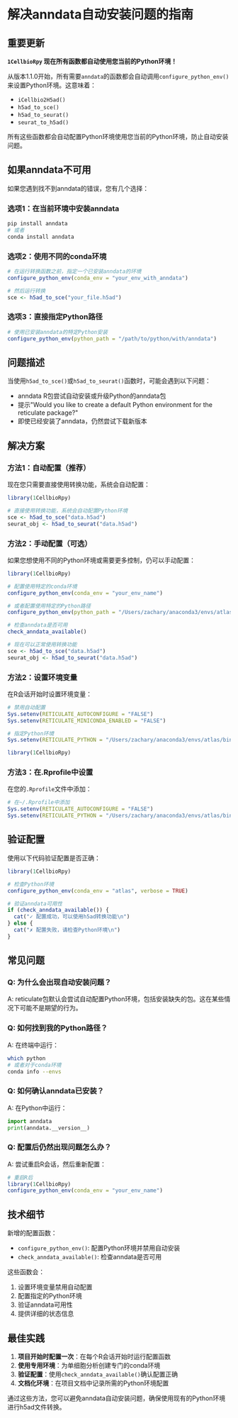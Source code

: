 # 解决anndata自动安装问题的指南

## 重要更新

**`1CellbioRpy` 现在所有函数都自动使用您当前的Python环境！**

从版本1.1.0开始，所有需要`anndata`的函数都会自动调用`configure_python_env()`来设置Python环境。这意味着：

- `iCellbio2H5ad()`
- `h5ad_to_sce()`
- `h5ad_to_seurat()`
- `seurat_to_h5ad()`

所有这些函数都会自动配置Python环境使用您当前的Python环境，防止自动安装问题。

## 如果anndata不可用

如果您遇到找不到anndata的错误，您有几个选择：

### 选项1：在当前环境中安装anndata
```bash
pip install anndata
# 或者
conda install anndata
```

### 选项2：使用不同的conda环境
```r
# 在运行转换函数之前，指定一个已安装anndata的环境
configure_python_env(conda_env = "your_env_with_anndata")

# 然后运行转换
sce <- h5ad_to_sce("your_file.h5ad")
```

### 选项3：直接指定Python路径
```r
# 使用已安装anndata的特定Python安装
configure_python_env(python_path = "/path/to/python/with/anndata")
```

## 问题描述

当使用`h5ad_to_sce()`或`h5ad_to_seurat()`函数时，可能会遇到以下问题：
- anndata R包尝试自动安装或升级Python的anndata包
- 提示"Would you like to create a default Python environment for the reticulate package?"
- 即使已经安装了anndata，仍然尝试下载新版本

## 解决方案

### 方法1：自动配置（推荐）

现在您只需要直接使用转换功能，系统会自动配置：

```r
library(1CellbioRpy)

# 直接使用转换功能，系统会自动配置Python环境
sce <- h5ad_to_sce("data.h5ad")
seurat_obj <- h5ad_to_seurat("data.h5ad")
```

### 方法2：手动配置（可选）

如果您想使用不同的Python环境或需要更多控制，仍可以手动配置：

```r
library(1CellbioRpy)

# 配置使用特定的conda环境
configure_python_env(conda_env = "your_env_name")

# 或者配置使用特定的Python路径
configure_python_env(python_path = "/Users/zachary/anaconda3/envs/atlas/bin/python")

# 检查anndata是否可用
check_anndata_available()

# 现在可以正常使用转换功能
sce <- h5ad_to_sce("data.h5ad")
seurat_obj <- h5ad_to_seurat("data.h5ad")
```

### 方法2：设置环境变量

在R会话开始时设置环境变量：

```r
# 禁用自动配置
Sys.setenv(RETICULATE_AUTOCONFIGURE = "FALSE")
Sys.setenv(RETICULATE_MINICONDA_ENABLED = "FALSE")

# 指定Python环境
Sys.setenv(RETICULATE_PYTHON = "/Users/zachary/anaconda3/envs/atlas/bin/python")

library(1CellbioRpy)
```

### 方法3：在.Rprofile中设置

在您的`.Rprofile`文件中添加：

```r
# 在~/.Rprofile中添加
Sys.setenv(RETICULATE_AUTOCONFIGURE = "FALSE")
Sys.setenv(RETICULATE_PYTHON = "/Users/zachary/anaconda3/envs/atlas/bin/python")
```

## 验证配置

使用以下代码验证配置是否正确：

```r
library(1CellbioRpy)

# 检查Python环境
configure_python_env(conda_env = "atlas", verbose = TRUE)

# 验证anndata可用性
if (check_anndata_available()) {
  cat("✓ 配置成功，可以使用h5ad转换功能\n")
} else {
  cat("✗ 配置失败，请检查Python环境\n")
}
```

## 常见问题

### Q: 为什么会出现自动安装问题？
A: reticulate包默认会尝试自动配置Python环境，包括安装缺失的包。这在某些情况下可能不是期望的行为。

### Q: 如何找到我的Python路径？
A: 在终端中运行：
```bash
which python
# 或者对于conda环境
conda info --envs
```

### Q: 如何确认anndata已安装？
A: 在Python中运行：
```python
import anndata
print(anndata.__version__)
```

### Q: 配置后仍然出现问题怎么办？
A: 尝试重启R会话，然后重新配置：
```r
# 重启R后
library(1CellbioRpy)
configure_python_env(conda_env = "your_env_name")
```

## 技术细节

新增的配置函数：
- `configure_python_env()`: 配置Python环境并禁用自动安装
- `check_anndata_available()`: 检查anndata是否可用

这些函数会：
1. 设置环境变量禁用自动配置
2. 配置指定的Python环境
3. 验证anndata可用性
4. 提供详细的状态信息

## 最佳实践

1. **项目开始时配置一次**：在每个R会话开始时运行配置函数
2. **使用专用环境**：为单细胞分析创建专门的conda环境
3. **验证配置**：使用`check_anndata_available()`确认配置正确
4. **文档化环境**：在项目文档中记录所需的Python环境配置

通过这些方法，您可以避免anndata自动安装问题，确保使用现有的Python环境进行h5ad文件转换。